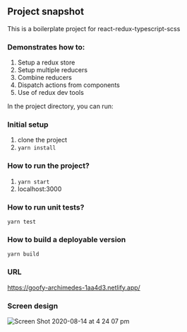 ## Project snapshot

This is a boilerplate project for react-redux-typescript-scss

### Demonstrates how to:

1. Setup a redux store
2. Setup multiple reducers
3. Combine reducers
4. Dispatch actions from components
5. Use of redux dev tools

In the project directory, you can run:

### Initial setup

1. clone the project
2. `yarn install`

### How to run the project?

1. `yarn start`
2. localhost:3000

### How to run unit tests?

`yarn test`

### How to build a deployable version

`yarn build`

### URL

https://goofy-archimedes-1aa4d3.netlify.app/

### Screen design

![Screen Shot 2020-08-14 at 4 24 07 pm](https://user-images.githubusercontent.com/16533491/90219998-ab3bf180-de4a-11ea-9bda-462abe745d11.png)
